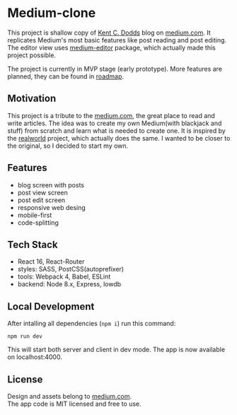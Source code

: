 # Medium-clone

This project is shallow copy of [Kent C. Dodds](https://blog.kentcdodds.com/) blog on [medium.com](https://medium.com/). It replicates Medium's most basic features like post reading and post editing. The editor view uses [medium-editor](https://github.com/yabwe/medium-editor) package, which actually made this project possible.

The project is currently in MVP stage (early prototype). More features are planned, they can be found in [roadmap](docs/roadmap.md).

## Motivation

This project is a tribute to the [medium.com](https://medium.com/), the great place to read and write articles. The idea was to create my own Medium(with blackjack and stuff) from scratch and learn what is needed to create one. It is inspired by the [realworld](https://github.com/gothinkster/realworld) project, which actually does the same. I wanted to be closer to the original, so I decided to start my own.

## Features

- blog screen with posts
- post view screen
- post edit screen
- responsive web desing
- mobile-first
- code-splitting

## Tech Stack

- React 16, React-Router
- styles: SASS, PostCSS(autoprefixer)
- tools: Webpack 4, Babel, ESLint
- backend: Node 8.x, Express, lowdb

## Local Development

After intalling all dependencies (`npm i`) run this command:  
```
npm run dev
```
This will start both server and client in dev mode. The app is now available on localhost:4000. 

## License

Design and assets belong to [medium.com](https://medium.com/).  
The app code is MIT licensed and free to use.
